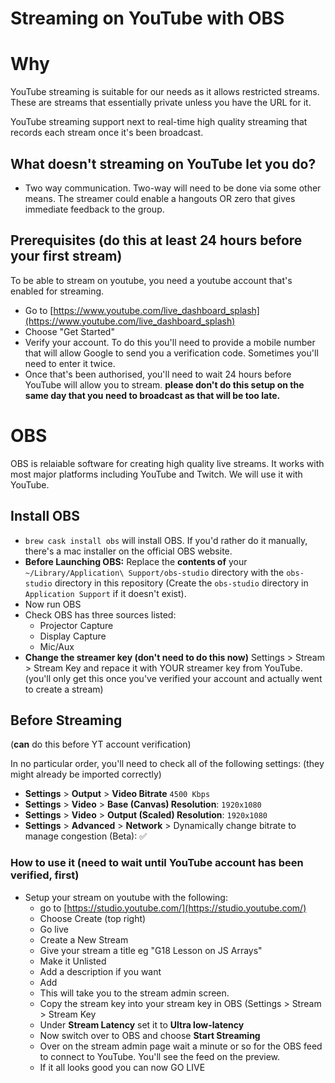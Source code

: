 # Streaming on YouTube with OBS

# Why

YouTube streaming is suitable for our needs as it allows restricted streams. These are streams that essentially private unless you have the URL for it.

YouTube streaming support next to real-time high quality streaming that records each stream once it's been broadcast.

## What doesn't streaming on YouTube let you do?

* Two way communication. Two-way will need to be done via some other means.  The streamer could enable a hangouts OR zero that gives immediate feedback to the group.


## Prerequisites (do this at least 24 hours before your first stream)

To be able to stream on youtube, you need a youtube account that's enabled for streaming.

* Go to [https://www.youtube.com/live_dashboard_splash](https://www.youtube.com/live_dashboard_splash)
* Choose "Get Started"
* Verify your account. To do this you'll need to provide a mobile number that will allow Google to send you a verification code. Sometimes you'll need to enter it twice. 
* Once that's been authorised, you'll need to wait 24 hours before YouTube will allow you to stream. **please don't do this setup on the same day that you need to broadcast as that will be too late.**


# OBS

OBS is relaiable software for creating high quality live streams. It works with most major platforms including YouTube and Twitch. We will use it with YouTube.

## Install OBS

* `brew cask install obs` will install OBS. If you'd rather do it manually, there's a mac installer on the official OBS website.
* **Before Launching OBS:** Replace the **contents of** your `~/Library/Application\ Support/obs-studio` directory with the `obs-studio` directory in this repository (Create the `obs-studio` directory in `Application Support` if it doesn't exist).
* Now run OBS
* Check OBS has three sources listed:
  * Projector Capture
  * Display Capture
  * Mic/Aux
* **Change the streamer key (don't need to do this now)** Settings > Stream > Stream Key and repace it with YOUR streamer key from YouTube. (you'll only get this once you've verified your account and actually went to create a stream)


## Before Streaming

(**can** do this before YT account verification)

In no particular order, you'll need to check all of the following settings: (they might already be imported correctly)

* **Settings** > **Output** > **Video Bitrate** `4500 Kbps`
* **Settings** > **Video** > **Base (Canvas) Resolution**: `1920x1080`
* **Settings** > **Video** > **Output (Scaled) Resolution**: `1920x1080`
* **Settings** > **Advanced** > **Network** > Dynamically change bitrate to manage congestion (Beta): ✅


### How to use it (need to wait until YouTube account has been verified, first)

* Setup your stream on youtube with the following:
  * go to [https://studio.youtube.com/](https://studio.youtube.com/)
  * Choose Create (top right)
  * Go live
  * Create a New Stream
  * Give your stream a title eg "G18 Lesson on JS Arrays"
  * Make it Unlisted
  * Add a description if you want
  * Add
  * This will take you to the stream admin screen.
  * Copy the stream key into your stream key in OBS (Settings > Stream > Stream Key
  * Under **Stream Latency** set it to **Ultra low-latency**
  * Now switch over to OBS and choose **Start Streaming**
  * Over on the stream admin page wait a minute or so for the OBS feed to connect to YouTube. You'll see the feed on the preview.
  * If it all looks good you can now GO LIVE

